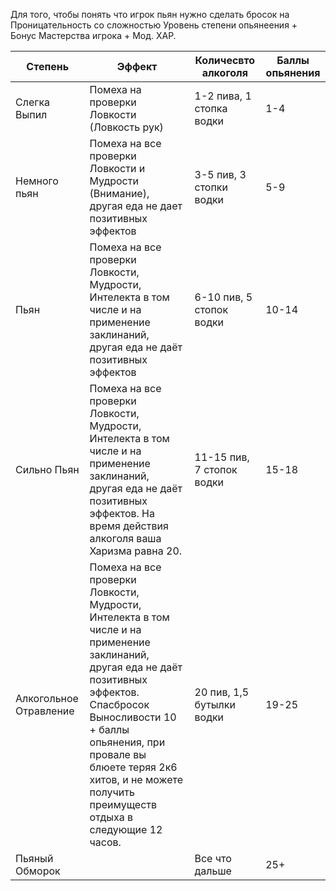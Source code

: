 Для того, чтобы понять что игрок пьян нужно сделать бросок на Проницательность со сложностью Уровень степени опьянеения + Бонус Мастерства игрока + Мод. ХАР.

| Степень                | Эффект                                                                                                                                                                                                                                                                                  | Количесвто алкоголя       | Баллы опьянения |
| ---------------------- | --------------------------------------------------------------------------------------------------------------------------------------------------------------------------------------------------------------------------------------------------------------------------------------- | ------------------------- | --------------- |
| Слегка Выпил           | Помеха на проверки Ловкости (Ловкость рук)                                                                                                                                                                                                                                              | 1-2 пива, 1 стопка водки  | 1-4             |
| Немного пьян           | Помеха на все проверки Ловкости и Мудрости (Внимание), другая еда не дает позитивных эффектов                                                                                                                                                                                           | 3-5 пив, 3 стопки водки   | 5-9             |
| Пьян                   | Помеха на все проверки Ловкости, Мудрости, Интелекта в том числе и на применение заклинаний, другая еда не даёт позитивных эффектов                                                                                                                                                     | 6-10 пив, 5 стопок водки  | 10-14           |
| Сильно Пьян            | Помеха на все проверки Ловкости, Мудрости, Интелекта в том числе и на применение заклинаний, другая еда не даёт позитивных эффектов. На время действия алкоголя ваша Харизма равна 20.                                                                                                  | 11-15 пив, 7 стопок водки | 15-18           |
| Алкогольное Отравление | Помеха на все проверки Ловкости, Мудрости, Интелекта в том числе и на применение заклинаний, другая еда не даёт позитивных эффектов. Спасбросок Выносливости 10 + баллы опьянения, при провале вы блюете теряя 2к6 хитов, и не можете получить преимуществ отдыха в следующие 12 часов. | 20 пив, 1,5 бутылки водки | 19-25           |
| Пьяный Обморок         |                                                                                                                                                                                                                                                                                         | Все что дальше            | 25+             |
